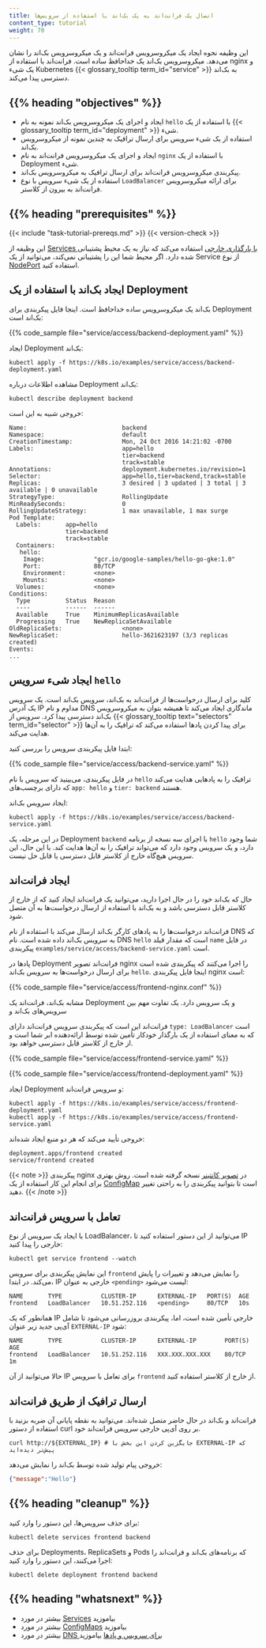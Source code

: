 ```yaml
---
title: اتصال یک فرانت‌اند به یک بک‌اند با استفاده از سرویس‌ها
content_type: tutorial
weight: 70
---
```


<!-- overview -->
این وظیفه نحوه ایجاد یک میکروسرویس فرانت‌اند و یک میکروسرویس بک‌اند را نشان می‌دهد. میکروسرویس بک‌اند یک خداحافظ ساده است. فرانت‌اند با استفاده از nginx و یک شیء Kubernetes {{< glossary_tooltip term_id="service" >}} به بک‌اند دسترسی پیدا می‌کند.

## {{% heading "objectives" %}}

* ایجاد و اجرای یک میکروسرویس بک‌اند نمونه به نام `hello` با استفاده از یک {{< glossary_tooltip term_id="deployment" >}} شیء.
* استفاده از یک شیء سرویس برای ارسال ترافیک به چندین نمونه از میکروسرویس بک‌اند.
* ایجاد و اجرای یک میکروسرویس فرانت‌اند به نام `nginx` با استفاده از یک Deployment شیء.
* پیکربندی میکروسرویس فرانت‌اند برای ارسال ترافیک به میکروسرویس بک‌اند.
* استفاده از یک شیء سرویس با نوع `LoadBalancer` برای ارائه میکروسرویس فرانت‌اند به بیرون از کلاستر.

## {{% heading "prerequisites" %}}

{{< include "task-tutorial-prereqs.md" >}} {{< version-check >}}

این وظیفه از [Services با بارگذاری خارجی](/docs/tasks/access-application-cluster/create-external-load-balancer/) استفاده می‌کند که نیاز به یک محیط پشتیبانی شده دارد. اگر محیط شما این را پشتیبانی نمی‌کند، می‌توانید از یک Service از نوع [NodePort](/docs/concepts/services-networking/service/#type-nodeport) استفاده کنید.

<!-- lessoncontent -->

## ایجاد بک‌اند با استفاده از یک Deployment

بک‌اند یک میکروسرویس ساده خداحافظ است. اینجا فایل پیکربندی برای Deployment بک‌اند است:

{{% code_sample file="service/access/backend-deployment.yaml" %}}

ایجاد Deployment بک‌اند:

```shell
kubectl apply -f https://k8s.io/examples/service/access/backend-deployment.yaml
```

مشاهده اطلاعات درباره Deployment بک‌اند:

```shell
kubectl describe deployment backend
```

خروجی شبیه به این است:

```
Name:                           backend
Namespace:                      default
CreationTimestamp:              Mon, 24 Oct 2016 14:21:02 -0700
Labels:                         app=hello
                                tier=backend
                                track=stable
Annotations:                    deployment.kubernetes.io/revision=1
Selector:                       app=hello,tier=backend,track=stable
Replicas:                       3 desired | 3 updated | 3 total | 3 available | 0 unavailable
StrategyType:                   RollingUpdate
MinReadySeconds:                0
RollingUpdateStrategy:          1 max unavailable, 1 max surge
Pod Template:
  Labels:       app=hello
                tier=backend
                track=stable
  Containers:
   hello:
    Image:              "gcr.io/google-samples/hello-go-gke:1.0"
    Port:               80/TCP
    Environment:        <none>
    Mounts:             <none>
  Volumes:              <none>
Conditions:
  Type          Status  Reason
  ----          ------  ------
  Available     True    MinimumReplicasAvailable
  Progressing   True    NewReplicaSetAvailable
OldReplicaSets:                 <none>
NewReplicaSet:                  hello-3621623197 (3/3 replicas created)
Events:
...
```

## ایجاد شیء سرویس `hello`

کلید برای ارسال درخواست‌ها از فرانت‌اند به بک‌اند، سرویس بک‌اند است. یک سرویس یک آدرس IP مداوم و نام DNS ماندگاری ایجاد می‌کند تا همیشه بتوان به میکروسرویس بک‌اند دسترسی پیدا کرد. سرویس از {{< glossary_tooltip text="selectors" term_id="selector" >}} برای پیدا کردن پاد‌ها استفاده می‌کند که ترافیک را به آن‌ها هدایت می‌کند.

ابتدا فایل پیکربندی سرویس را بررسی کنید:

{{% code_sample file="service/access/backend-service.yaml" %}}

در فایل پیکربندی، می‌بینید که سرویس با نام `hello` ترافیک را به پاد‌هایی هدایت می‌کند که دارای برچسب‌های `app: hello` و `tier: backend` هستند.

ایجاد سرویس بک‌اند:

```shell
kubectl apply -f https://k8s.io/examples/service/access/backend-service.yaml
```

در این مرحله، یک Deployment `backend` با اجرای سه نسخه از برنامه `hello` شما وجود دارد، و یک سرویس وجود دارد که می‌تواند ترافیک را به آن‌ها هدایت کند. با این حال، این سرویس هیچ‌گاه خارج از کلاستر قابل دسترسی یا قابل حل نیست.

## ایجاد فرانت‌اند

حال که بک‌اند خود را در حال اجرا دارید، می‌توانید یک فرانت‌اند ایجاد کنید که از خارج از کلاستر قابل دسترسی باشد و به بک‌اند با استفاده از ارسال درخواست‌ها به آن متصل شود.

فرانت‌اند درخواست‌ها را به پاد‌های کارگر بک‌اند ارسال می‌کند با استفاده از نام DNS که به سرویس بک‌اند داده شده است. نام DNS `hello` است که مقدار فیلد `name` در فایل پیکربندی `examples/service/access/backend-service.yaml` است.

پاد‌ها در Deployment فرانت‌اند تصویر nginx را اجرا می‌کنند که پیکربندی شده است برای ارسال درخواست‌ها به سرویس بک‌اند `hello`. اینجا فایل پیکربندی nginx است:

{{% code_sample file="service/access/frontend-nginx.conf" %}}

مشابه بک‌اند، فرانت‌اند یک Deployment و یک سرویس دارد. یک تفاوت مهم بین سرویس‌های بک‌اند و

 فرانت‌اند این است که پیکربندی سرویس فرانت‌اند دارای `type: LoadBalancer` است که به معنای استفاده از یک بارگذار خودکار تأمین شده توسط ارائه‌دهنده ابر شما است و از خارج از کلاستر قابل دسترسی خواهد بود.

{{% code_sample file="service/access/frontend-service.yaml" %}}

{{% code_sample file="service/access/frontend-deployment.yaml" %}}

ایجاد Deployment و سرویس فرانت‌اند:

```shell
kubectl apply -f https://k8s.io/examples/service/access/frontend-deployment.yaml
kubectl apply -f https://k8s.io/examples/service/access/frontend-service.yaml
```

خروجی تأیید می‌کند که هر دو منبع ایجاد شده‌اند:

```
deployment.apps/frontend created
service/frontend created
```

{{< note >}}
پیکربندی nginx در
[تصویر کانتینر](/examples/service/access/Dockerfile) نسخه گرفته شده است. روش بهتری برای انجام این کار استفاده از یک
[ConfigMap](/docs/tasks/configure-pod-container/configure-pod-configmap/)
است تا بتوانید پیکربندی را به راحتی تغییر دهید.
{{< /note >}}

## تعامل با سرویس فرانت‌اند

با ایجاد یک سرویس از نوع LoadBalancer، می‌توانید از این دستور استفاده کنید تا IP خارجی را پیدا کنید:

```shell
kubectl get service frontend --watch
```

این نمایش پیکربندی برای سرویس `frontend` را نمایش می‌دهد و تغییرات را پایش می‌کند. در ابتدا، IP خارجی به عنوان `<pending>` لیست می‌شود:

```
NAME       TYPE           CLUSTER-IP      EXTERNAL-IP   PORT(S)  AGE
frontend   LoadBalancer   10.51.252.116   <pending>     80/TCP   10s
```

همانطور که یک IP خارجی تأمین شده است، اما، پیکربندی بروزرسانی می‌شود تا شامل آی‌پی جدید زیر عنوان `EXTERNAL-IP` شود:

```
NAME       TYPE           CLUSTER-IP      EXTERNAL-IP        PORT(S)  AGE
frontend   LoadBalancer   10.51.252.116   XXX.XXX.XXX.XXX    80/TCP   1m
```

حالا می‌توانید از آن IP برای تعامل با سرویس `frontend` از خارج از کلاستر استفاده کنید.

## ارسال ترافیک از طریق فرانت‌اند

فرانت‌اند و بک‌اند در حال حاضر متصل شده‌اند. می‌توانید به نقطه پایانی آن ضربه بزنید با استفاده از دستور curl بر روی آی‌پی خارجی سرویس فرانت‌اند خود.

```shell
curl http://${EXTERNAL_IP} # جایگزین کردن این بخش با EXTERNAL-IP که پیش‌تر دیده‌اید
```

خروجی پیام تولید شده توسط بک‌اند را نمایش می‌دهد:

```json
{"message":"Hello"}
```

## {{% heading "cleanup" %}}

برای حذف سرویس‌ها، این دستور را وارد کنید:

```shell
kubectl delete services frontend backend
```

برای حذف Deployments، ReplicaSets و Pods که برنامه‌های بک‌اند و فرانت‌اند را اجرا می‌کنند، این دستور را وارد کنید:

```shell
kubectl delete deployment frontend backend
```

## {{% heading "whatsnext" %}}

* بیشتر در مورد [Services](/docs/concepts/services-networking/service/) بیاموزید
* بیشتر در مورد [ConfigMaps](/docs/tasks/configure-pod-container/configure-pod-configmap/) بیاموزید
* بیشتر در مورد [DNS برای سرویس و پادها](/docs/concepts/services-networking/dns-pod-service/) بیاموزید

